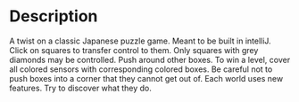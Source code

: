 # Description
A twist on a classic Japanese puzzle game. Meant to be built in intelliJ. Click on squares to transfer control to them. Only squares with grey diamonds may be controlled. Push around other boxes. To win a level, cover all colored sensors with corresponding colored boxes. Be careful not to push boxes into a corner that they cannot get out of. Each world uses new features. Try to discover what they do.